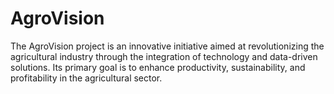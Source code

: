 # AgroVision
The AgroVision project is an innovative initiative aimed at revolutionizing the agricultural industry through the integration of technology and data-driven solutions. Its primary goal is to enhance productivity, sustainability, and profitability in the agricultural sector.
